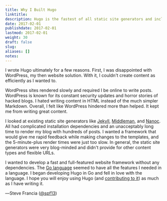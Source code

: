 ```yaml
---
title: Why I Built Hugo
linktitle:
description: Hugo is the fastest of all static site generators and includes features
date: 2017-02-01
publishdate: 2017-02-01
lastmod: 2017-02-01
weight: 30
draft: false
slug:
aliases: []
notes:
---
```


I wrote Hugo ultimately for a few reasons. First, I was disappointed with
WordPress, my then website solution. With it, I couldn't create
content as efficiently as I wanted to.

WordPress sites rendered slowly and required I be online to write posts. WordPress is known for its constant security updates and horror stories of hacked blogs. I hated writing content in HTML instead of the much simpler Markdown. Overall, I felt like WordPress hindered more than helped. It kept me from writing great content.

I looked at existing static site generators like [Jekyll][], [Middleman][], and [Nanoc][]. All had complicated installation dependencies and an unacceptably long time to render my blog with hundreds of posts. I wanted a framework that would give me rapid feedback while making changes to the templates, and the 5-minute-plus render times were just too slow. In general, the static site generators were very blog-minded and didn't provide for other content types and flexible URLs.

I wanted to develop a fast and full-featured website framework without any
dependencies. The [Go language][] seemed to have all the features I needed
in a language. I began developing Hugo in Go and fell in love with the
language. I hope you will enjoy using Hugo (and [contributing to it][]) as much
as I have writing it.

&#8213;Steve Francia ([@spf13][])

[contributing to it]: https://github.com/spf13/hugo
[Go language]: https://golang.org/
[Jekyll]: https://jekyllrb.com/
[Middleman]: https://middlemanapp.com/
[Nanoc]: https://nanoc.ws/
[@spf13]: https://twitter.com/@spf13
